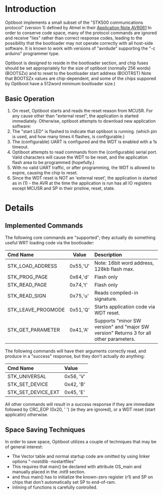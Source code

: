 # Introduction #

Optiboot implements a small subset of the  "STK500 communications protocol" (version 1) defined by Atmel in their [Application Note AVR061](http://www.atmel.com/Images/doc2525.pdf)  In order to conserve code space, many of the protocol commands are ignored and receive "lies" rather than correct response codes, leading to the possibility that the bootloader may not operate correctly with all host-side software.  It is known to work with versions of "avrdude" supporting the "-c arduino" programmer type.

Optiboot is designed to reside in the bootloader section, and chip fuses should be set appropriately for the size of optiboot (normally 256 words) (BOOTSZx) and to reset to the bootloader start address (BOOTRST)  Note that BOOTSZx values are chip-dependent, and some of the chips suppored by Optiboot have a 512word minimum bootloader size.)

## Basic Operation ##
  1. On reset, Optiboot starts and reads the reset reason from MCUSR.  For any cause other than "external reset", the application is started immediately.  Otherwise, optiboot attempts to download new application software:
  1. The "start LED" is flashed to indicate that optiboot is running. (which pin is used, and how many times it flashes, is configurable.)
  1. The (configurable) UART is configured and the WDT is enabled with a 1s timeout.
  1. Optiboot attempts to read commands from the (configurable) serial port.  Valid characters will cause the WDT to be reset, and the application flash area to be programmed (hopefully.)
  1. With no valid UART traffic, or after programming, the WDT is allowed to expire, causing the chip to reset.
  1. Since the WDT reset is NOT an 'external reset', the application is started as in (1) - the AVR at the time the application is run has all IO registers except MCUSR and SP in their pristine, reset, state.

# Details #
## Implemented Commands ##
The following core commands are "supported"; they actually do something useful WRT loading code via the bootloader:

|Cmd Name | Value  | Description |
|:--------|-------|:------------|
|STK\_LOAD\_ADDRESS|0x55,'U'| Note: 16bit word address, 128kb flash max.|
|STK\_PROG\_PAGE|0x64,'d'|  Flash only|
|STK\_READ\_PAGE|0x74,'t'|  Flash only|
|STK\_READ\_SIGN|0x75,'u'|  Reads compiled-in signature.|
|STK\_LEAVE\_PROGMODE|0x51,'Q'| Starts application code via WDT reset.|
|STK\_GET\_PARAMETER|0x41,'A'| Supports "minor SW version" and "major SW version"  Returns 3 for all other parameters.|

The following commands will have their arguments correctly read, and produce in a "success" response, but they don't actually do anything:

|Cmd Name | Value |
|:------------- |:-------- |
|STK\_UNIVERSAL|0x56, 'V'| |
|STK\_SET\_DEVICE|0x42, 'B'| |
|STK\_SET\_DEVICE\_EXT|0x45, 'E'| |

All other commands will result in a success response if they are immediate followed by CRC\_EOP (0x20, ' ') (ie they are ignored), or a WDT reset (start applicatin) otherwise.

## Space Saving Techniques ##
In order to save space, Optiboot utilizes a couple of techniques that may be of general interest:

  * The Vector table and normal startup code are omitted by using linker options "-nostdlib -nostartfiles"
  * This requires that main() be declared with attribute OS\_main and manually placed in the .init9 section.
  * and thus main() has to initialize the known-zero register (r1) and SP on chips that don't automatically set SP to end-of-ram.
  * inlining of functions is carefully controlled.